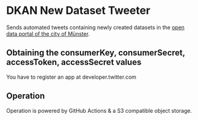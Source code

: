 # DKAN New Dataset Tweeter

Sends automated tweets containing newly created datasets in the [open data portal of the city of Münster](https://opendata.stadt-muenster.de/).

## Obtaining the consumerKey, consumerSecret, accessToken, accessSecret values

You have to register an app at developer.twitter.com

## Operation

Operation is powered by GitHub Actions & a S3 compatible object storage.
